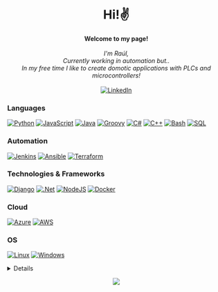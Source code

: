 <h1 align="center">Hi!✌️</h1>

<p align="center">
    <b>Welcome to my page!</b><br><br>
    <i>
        I'm Raúl,<br>
        Currently working in automation but..<br>
        In my free time I like to create domotic applications with PLCs and microcontrollers!<br>
    </i><br>
    <a href="https://www.linkedin.com/in/r-dvl/">
        <img src="https://img.shields.io/badge/LinkedIn-blue?style=flat-square&logo=linkedin" alt="LinkedIn">
    </a>
</p>

### Languages
[![Python](https://img.shields.io/badge/python-black?style=for-the-badge&logo=python)](https://github.com/R-dVL)
[![JavaScript](https://img.shields.io/badge/javascript-black?style=for-the-badge&logo=javascript)](https://github.com/R-dVL)
[![Java](https://img.shields.io/badge/java-black?style=for-the-badge&logo=openjdk)](https://github.com/R-dVL)
[![Groovy](https://img.shields.io/badge/groovy-black?style=for-the-badge&logo=apachegroovy)](https://github.com/R-dVL)
[![C#](https://img.shields.io/badge/csharp-black?style=for-the-badge&logo=csharp)](https://github.com/R-dVL)
[![C++](https://img.shields.io/badge/C++-black?style=for-the-badge&logo=cplusplus)](https://github.com/R-dVL)
[![Bash](https://img.shields.io/badge/bash-black?style=for-the-badge&logo=gnu-bash&logoColor=white)](https://github.com/R-dVL)
[![SQL](https://img.shields.io/badge/sql-black?style=for-the-badge&logo=mysql)](https://github.com/R-dVL)

### Automation
[![Jenkins](https://img.shields.io/badge/jenkins-black?style=for-the-badge&logo=jenkins)](https://github.com/R-dVL)
[![Ansible](https://img.shields.io/badge/ansible-black?style=for-the-badge&logo=ansible)](https://github.com/R-dVL)
[![Terraform](https://img.shields.io/badge/terraform-black?style=for-the-badge&logo=terraform)](https://github.com/R-dVL)

### Technologies & Frameworks
[![Django](https://img.shields.io/badge/django-black?style=for-the-badge&logo=django)](https://github.com/R-dVL)
[![.Net](https://img.shields.io/badge/.net-black?style=for-the-badge&logo=.net)](https://github.com/R-dVL)
[![NodeJS](https://img.shields.io/badge/node.js-black?style=for-the-badge&logo=node.js)](https://github.com/R-dVL)
[![Docker](https://img.shields.io/badge/docker-black?style=for-the-badge&logo=docker)](https://github.com/R-dVL)

### Cloud
[![Azure](https://img.shields.io/badge/azure-black?style=for-the-badge&logo=microsoftazure)](https://github.com/R-dVL)
[![AWS](https://img.shields.io/badge/aws-black?style=for-the-badge&logo=amazonaws)](https://github.com/R-dVL)
### OS
[![Linux](https://img.shields.io/badge/linux-black?style=for-the-badge&logo=Linux)](https://github.com/R-dVL)
[![Windows](https://img.shields.io/badge/Windows-black?style=for-the-badge&logo=Windows)](https://github.com/R-dVL)

<details>
<p align="center">
  <a href="https://github.com/R-dVL">
    <img src="http://github-profile-summary-cards.vercel.app/api/cards/profile-details?username=R-dVL&theme=transparent" />
  </a>
  <a href="https://github.com/R-dVL">
    <img src="https://github-readme-streak-stats.herokuapp.com/?user=R-dVL&hide_border=true&card_width=338&theme=transparent" />
  </a>
  <a href="https://github.com/R-dVL">
    <img src="http://github-profile-summary-cards.vercel.app/api/cards/stats?username=R-dVL&theme=transparent" />
  </a>
  <a href="https://github.com/R-dVL">
    <img src="https://github-readme-stats.vercel.app/api/top-langs/?username=R-dVL&layout=default&card_width=699&hide_border=true&theme=transparent" />
  </a>
</p>
</details>

<p align="center">
  <a href="https://github.com/R-dVL">
    <img src="https://komarev.com/ghpvc/?username=R-dVL&color=blue&style=flat)" />
  </a>
</p>
<!--

- 🔭 I’m currently working on ...
- 🌱 I’m currently learning ...
- 👯 I’m looking to collaborate on ...
- 🤔 I’m looking for help with ...
- 💬 Ask me about ...
- 📫 How to reach me: ...
- 😄 Pronouns: ...
- ⚡ Fun fact: ...
-->
